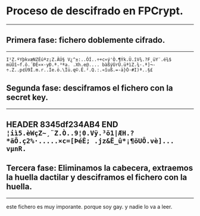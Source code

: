 # Proceso de descifrado en FPCrypt.
---
## Primera fase: fichero doblemente cifrado.
---
`I¹Z.ºYþkvæNZÉúªz¡Z.ÂÚ§	V¿^±:..ÓÍ..÷+c«ý'Ò.¶Ýk.Ü.îV¾.?F¸üY¨.é¾$	müÛî~f.ô.´ÐÈ«×·yÐ.ª.³ªa. .Xh.e@....
bàßýÚrÛ.üªìZ.¾·.ª]¬-÷.Z..p¢Ù9Î.m.r..Ìe.ö.\Ïü.q©.Ê.².Q.:.«îuß.=-ä}Ò·#I)ª..§£`
## Segunda fase: desciframos el fichero con la secret key.
---
HEADER
8345df234AB4
END
`¦iì5.èWçZ~¸¨Z.Ò..9¦0.Vÿ.³õ1|ÆH.?*ãÔ.ç2%·.....×c=[ÞéÊ; .jz&Ë_û*¡¶öUÔ.vè]...
vµnR.`
---
## Tercera fase: Eliminamos la cabecera, extraemos la huella dactilar y desciframos el fichero con la huella.
---
este fichero es muy imporante.
porque soy gay.
y nadie lo va a leer.
